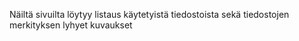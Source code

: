 Näiltä sivuilta löytyy listaus käytetyistä tiedostoista sekä tiedostojen merkityksen lyhyet kuvaukset